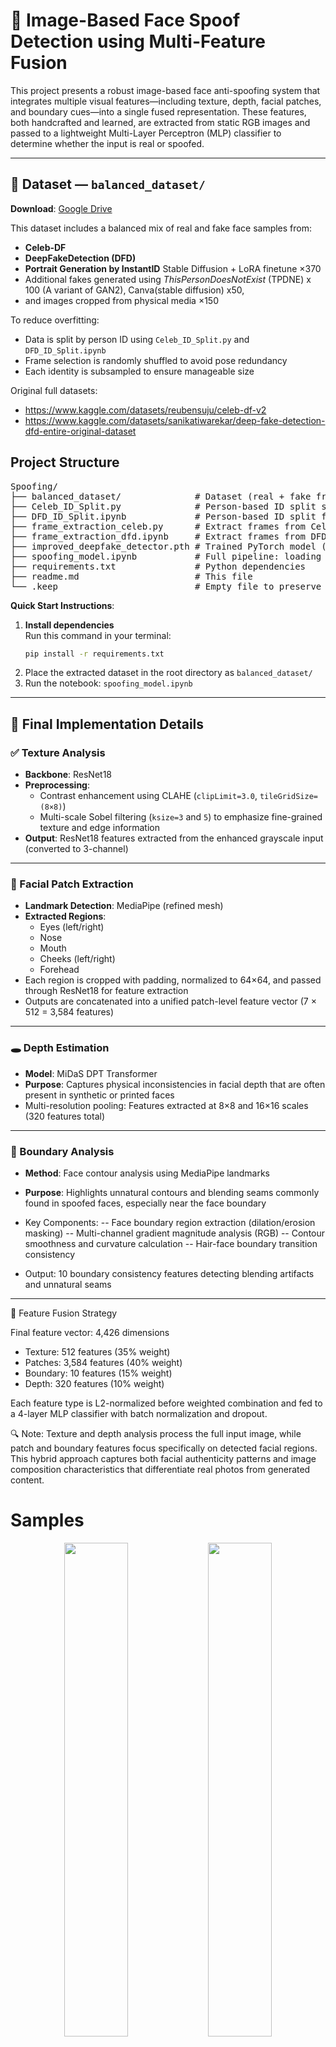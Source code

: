 # 🧠 Image-Based Face Spoof Detection using Multi-Feature Fusion

This project presents a robust image-based face anti-spoofing system that integrates multiple visual features—including texture, depth, facial patches, and boundary cues—into a single fused representation. These features, both handcrafted and learned, are extracted from static RGB images and passed to a lightweight Multi-Layer Perceptron (MLP) classifier to determine whether the input is real or spoofed.

---

## 📂 Dataset — `balanced_dataset/`  
**Download**: [Google Drive](https://drive.google.com/file/d/1p4gV3Z2x-2bUGVzhQc6v4hOnXpInGXbQ/view?usp=drive_link)

This dataset includes a balanced mix of real and fake face samples from:

- **Celeb-DF**  
- **DeepFakeDetection (DFD)**
- **Portrait Generation by InstantID** Stable Diffusion + LoRA finetune ×370
- Additional fakes generated using *ThisPersonDoesNotExist* (TPDNE) x 100 (A variant of GAN2), Canva(stable diffusion) x50,
- and images cropped from physical media ×150

To reduce overfitting:
- Data is split by person ID using `Celeb_ID_Split.py` and `DFD_ID_Split.ipynb`  
- Frame selection is randomly shuffled to avoid pose redundancy  
- Each identity is subsampled to ensure manageable size

Original full datasets:
- https://www.kaggle.com/datasets/reubensuju/celeb-df-v2  
- https://www.kaggle.com/datasets/sanikatiwarekar/deep-fake-detection-dfd-entire-original-dataset

## Project Structure
<pre>
Spoofing/
├── balanced_dataset/              # Dataset (real + fake from multiple sources)
├── Celeb_ID_Split.py              # Person-based ID split script for CelebDF
├── DFD_ID_Split.ipynb             # Person-based ID split for DeepFakeDetection
├── frame_extraction_celeb.py      # Extract frames from CelebDF videos
├── frame_extraction_dfd.ipynb     # Extract frames from DFD
├── improved_deepfake_detector.pth # Trained PyTorch model (MLP-based)
├── spoofing_model.ipynb           # Full pipeline: loading features, training, evaluation, testing
├── requirements.txt               # Python dependencies
├── readme.md                      # This file
└── .keep                          # Empty file to preserve directory structure
</pre>



**Quick Start Instructions**:

1. **Install dependencies**  
   Run this command in your terminal:  
   ```bash
   pip install -r requirements.txt
2. Place the extracted dataset in the root directory as `balanced_dataset/`  
3. Run the notebook: `spoofing_model.ipynb`

---

## 🚀 Final Implementation Details

### ✅ Texture Analysis
- **Backbone**: ResNet18  
- **Preprocessing**:
  - Contrast enhancement using CLAHE (`clipLimit=3.0`, `tileGridSize=(8×8)`)  
  - Multi-scale Sobel filtering (`ksize=3` and `5`) to emphasize fine-grained texture and edge information  
- **Output**: ResNet18 features extracted from the enhanced grayscale input (converted to 3-channel)

---

### 🧩 Facial Patch Extraction
- **Landmark Detection**: MediaPipe (refined mesh)
- **Extracted Regions**:
  - Eyes (left/right)  
  - Nose  
  - Mouth  
  - Cheeks (left/right)  
  - Forehead  
- Each region is cropped with padding, normalized to 64×64, and passed through ResNet18 for feature extraction
- Outputs are concatenated into a unified patch-level feature vector (7 × 512 = 3,584 features)

---

### 🕳️ Depth Estimation
- **Model**: MiDaS DPT Transformer  
- **Purpose**: Captures physical inconsistencies in facial depth that are often present in synthetic or printed faces
- Multi-resolution pooling: Features extracted at 8×8 and 16×16 scales (320 features total)
---


### 🧠 Boundary Analysis
- **Method**:  Face contour analysis using MediaPipe landmarks
- **Purpose**: Highlights unnatural contours and blending seams commonly found in spoofed faces, especially near the face boundary
- Key Components:
  -- Face boundary region extraction (dilation/erosion masking)
  -- Multi-channel gradient magnitude analysis (RGB)
  -- Contour smoothness and curvature calculation
  -- Hair-face boundary transition consistency

- Output: 10 boundary consistency features detecting blending artifacts and unnatural seams
---

🎯 Feature Fusion Strategy

Final feature vector: 4,426 dimensions

- Texture: 512 features (35% weight)
- Patches: 3,584 features (40% weight)
- Boundary: 10 features (15% weight)
- Depth: 320 features (10% weight)

Each feature type is L2-normalized before weighted combination and fed to a 4-layer MLP classifier with batch normalization and dropout.

🔍 Note: Texture and depth analysis process the full input image, while patch and boundary features focus specifically on detected facial regions. This hybrid approach captures both facial authenticity patterns and image composition characteristics that differentiate real photos from generated content.

# Samples
<p align="center">
  <img src="realtest1.png" width="45%"/>
  <img src="realtest2.png" width="45%"/>
   <img src="faketest1.png" width="45%"/>
     <img src="faketest2.png" width="45%"/>
</p>

